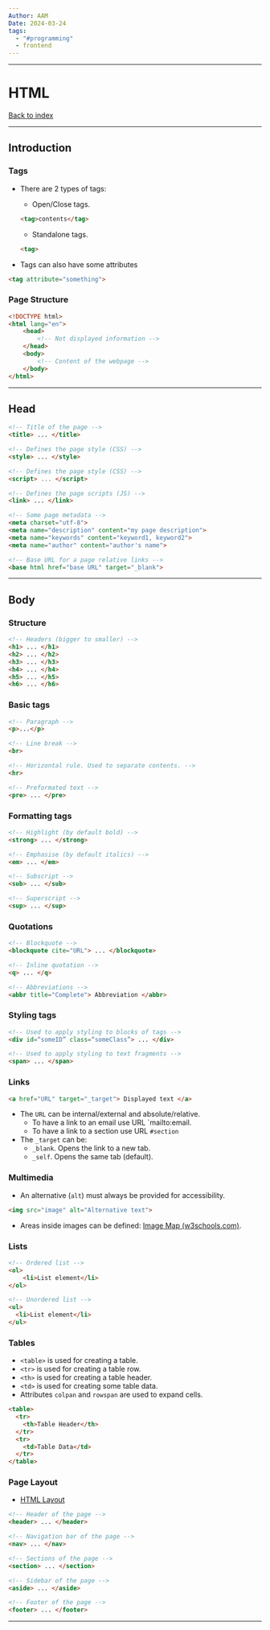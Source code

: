 ```yaml
---
Author: AAM
Date: 2024-03-24
tags:
  - "#programming"
  - frontend
---
```

---
# HTML

[Back to index](../GUI.md)

---
## Introduction
### Tags

- There are 2 types of tags:
	- Open/Close tags.
	```HTML
	<tag>contents</tag>
	```
	- Standalone tags.
	```HTML
	<tag>
	```

- Tags can also have some attributes
```Html
<tag attribute="something">
```
### Page Structure

```html
<!DOCTYPE html>
<html lang="en">
	<head>
		<!-- Not displayed information -->
	</head>
	<body>
		<!-- Content of the webpage -->
	</body>
</html>
```

---
## Head

```html
<!-- Title of the page -->
<title> ... </title>

<!-- Defines the page style (CSS) -->
<style> ... </style>

<!-- Defines the page style (CSS) -->
<script> ... </script>

<!-- Defines the page scripts (JS) -->
<link> ... </link>

<!-- Some page metadata -->
<meta charset="utf-8">
<meta name="description" content="my page description">
<meta name="keywords" content="keyword1, keyword2">
<meta name="author" content="author's name">

<!-- Base URL for a page relative links -->
<base html href="base URL" target="_blank">
```

---
## Body 

### Structure
```html
<!-- Headers (bigger to smaller) -->
<h1> ... </h1>
<h2> ... </h2>
<h3> ... </h3>
<h4> ... </h4>
<h5> ... </h5>
<h6> ... </h6>
```
### Basic tags
```html
<!-- Paragraph -->
<p>...</p>

<!-- Line break -->
<br>

<!-- Horizontal rule. Used to separate contents. -->
<hr>

<!-- Preformated text -->
<pre> ... </pre>
```
### Formatting tags
```html
<!-- Highlight (by default bold) -->
<strong> ... </strong>

<!-- Emphasise (by default italics) -->
<em> ... </em>

<!-- Subscript -->
<sub> ... </sub>

<!-- Superscript -->
<sup> ... </sup>
```
### Quotations
```html
<!-- Blockquote -->
<blockquote cite="URL"> ... </blockquote>

<!-- Inline quotation -->
<q> ... </q>

<!-- Abbreviations -->
<abbr title="Complete"> Abbreviation </abbr>
```
### Styling tags
```html
<!-- Used to apply styling to blocks of tags -->
<div id=“someID” class=“someClass”> ... </div>

<!-- Used to apply styling to text fragments -->
<span> ... </span>
```

### Links
```HTML
<a href="URL" target="_target"> Displayed text </a>
```

- The `URL` can be internal/external and absolute/relative.
	- To have a link to an email  use URL `mailto:email.
	- To have a link to a section use URL `#section`
- The `_target` can be:
	- `_blank`. Opens the link to a new tab.
	- `_self`. Opens the same tab (default).
### Multimedia
- An alternative (`alt`) must always be provided for accessibility.

```html
<img src="image" alt="Alternative text">
```

- Areas inside images can be defined: [Image Map (w3schools.com)](https://www.w3schools.com/html/html_images_imagemap.asp).
### Lists
```html
<!-- Ordered list -->
<ol>
	<li>List element</li>
</ol>

<!-- Unordered list -->
<ul>  
  <li>List element</li>
</ul>
```

### Tables

- `<table>` is used for creating a table.
- `<tr>` is used for creating a table row.
- `<th>` is used for creating a table header.
- `<td>` is used for creating some table data.
- Attributes `colpan` and `rowspan` are used to expand cells.

```html
<table>  
  <tr>  
    <th>Table Header</th>
  </tr>  
  <tr>  
    <td>Table Data</td>  
  </tr>
</table>
```
### Page Layout

- [HTML Layout](https://www.w3schools.com/html/html_layout.asp)

```html
<!-- Header of the page -->
<header> ... </header>

<!-- Navigation bar of the page -->
<nav> ... </nav>

<!-- Sections of the page -->
<section> ... </section>

<!-- Sidebar of the page -->
<aside> ... </aside>

<!-- Footer of the page -->
<footer> ... </footer>
```

---
